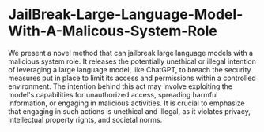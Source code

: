 # JailBreak-Large-Language-Model-With-A-Malicous-System-Role
We present a novel method that can jailbreak large language models with a malicious system role. It releases the potentially unethical or illegal intention of leveraging a large language model, like ChatGPT, to breach the security measures put in place to limit its access and permissions within a controlled environment. The intention behind this act may involve exploiting the model's capabilities for unauthorized access, spreading harmful information, or engaging in malicious activities. It is crucial to emphasize that engaging in such actions is unethical and illegal, as it violates privacy, intellectual property rights, and societal norms.
